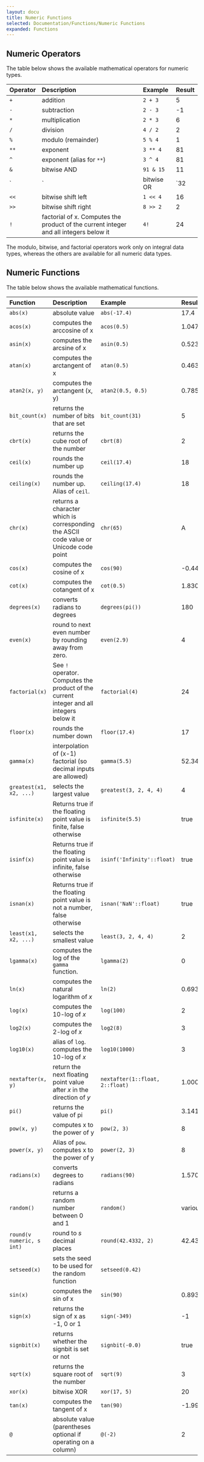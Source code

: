 ```yaml
---
layout: docu
title: Numeric Functions
selected: Documentation/Functions/Numeric Functions
expanded: Functions
---
```

## Numeric Operators
The table below shows the available mathematical operators for numeric types.

| Operator | Description | Example | Result |
|:---|:---|:---|:---|
| `+` | addition | `2 + 3` | 5 |
| `-` | subtraction | `2 - 3` | -1 |
| `*` | multiplication | `2 * 3` | 6 |
| `/` | division | `4 / 2` | 2 |
| `%` | modulo (remainder) | `5 % 4` | 1 |
| `**` | exponent | `3 ** 4` | 81 |
| `^` | exponent (alias for `**`) | `3 ^ 4` | 81 |
| `&` | bitwise AND | `91 & 15` | 11 |
| `|` | bitwise OR | `32 | 3` | 35 |
| `<<` | bitwise shift left | `1 << 4` | 16 |
| `>>` | bitwise shift right | `8 >> 2` | 2 |
| `!` | factorial of x. Computes the product of the current integer and all integers below it  | `4!` | 24 |

The modulo, bitwise, and factorial operators work only on integral data types,
whereas the others are available for all numeric data types.

## Numeric Functions
The table below shows the available mathematical functions.

| Function | Description | Example | Result |
|:---|:---|:---|:---|
| `abs(x)` | absolute value | `abs(-17.4)` | 17.4 |
| `acos(x)` | computes the arccosine of x | `acos(0.5)` | 1.0471975511965976 |
| `asin(x)` | computes the arcsine of x | `asin(0.5)` | 0.5235987755982989 |
| `atan(x)` | computes the arctangent of x | `atan(0.5)` | 0.4636476090008061 |
| `atan2(x, y)` | computes the arctangent (x, y) | `atan2(0.5, 0.5)` | 0.7853981633974483 |
| `bit_count(x)` | returns the number of bits that are set | `bit_count(31)` | 5 |
| `cbrt(x)` | returns the cube root of the number | `cbrt(8)` | 2 |
| `ceil(x)` | rounds the number up | `ceil(17.4)` | 18 |
| `ceiling(x)` | rounds the number up. Alias of `ceil`. | `ceiling(17.4)` | 18 |
| `chr(x)` | returns a character which is corresponding the ASCII code value or Unicode code point | `chr(65)` | A |
| `cos(x)` | computes the cosine of x | `cos(90)` | -0.4480736161291701 |
| `cot(x)` | computes the cotangent of x | `cot(0.5)` | 1.830487721712452 |
| `degrees(x)` | converts radians to degrees | `degrees(pi())` | 180 |
| `even(x)` | round to next even number by rounding away from zero. | `even(2.9)` | 4 |
| `factorial(x)` | See `!` operator. Computes the product of the current integer and all integers below it | `factorial(4)` | 24 |
| `floor(x)` | rounds the number down | `floor(17.4)` | 17 |
| `gamma(x)` | interpolation of (x-1) factorial (so decimal inputs are allowed) | `gamma(5.5)` | 52.34277778455352 |
| `greatest(x1, x2, ...)` | selects the largest value | `greatest(3, 2, 4, 4)` | 4 |
| `isfinite(x)` | Returns true if the floating point value is finite, false otherwise | `isfinite(5.5)` | true |
| `isinf(x)` | Returns true if the floating point value is infinite, false otherwise | `isinf('Infinity'::float)` | true |
| `isnan(x)` | Returns true if the floating point value is not a number, false otherwise | `isnan('NaN'::float)` | true |
| `least(x1, x2, ...)` | selects the smallest value | `least(3, 2, 4, 4)` | 2 |
| `lgamma(x)` | computes the log of the `gamma` function. | `lgamma(2)` | 0 |
| `ln(x)` | computes the natural logarithm of *x* | `ln(2)` | 0.693 |
| `log(x)` | computes the 10-log of *x* | `log(100)` | 2 |
| `log2(x)` | computes the 2-log of *x* | `log2(8)` | 3 |
| `log10(x)` | alias of `log`. computes the 10-log of *x* | `log10(1000)` | 3 |
| `nextafter(x, y)` | return the next floating point value after *x* in the direction of *y* | `nextafter(1::float, 2::float)` | 1.0000001 |
| `pi()` | returns the value of pi | `pi()` | 3.141592653589793 |
| `pow(x, y)` | computes x to the power of y | `pow(2, 3)` | 8 |
| `power(x, y)` | Alias of `pow`. computes x to the power of y | `power(2, 3)` | 8 |
| `radians(x)` | converts degrees to radians | `radians(90)` | 1.5707963267948966 |
| `random()` | returns a random number between 0 and 1 | `random()` | various |
| `round(v numeric, s int)` | round to *s* decimal places | `round(42.4332, 2)` | 42.43 |
| `setseed(x)` | sets the seed to be used for the random function | `setseed(0.42)` | |
| `sin(x)` | computes the sin of x | `sin(90)` | 0.8939966636005579 |
| `sign(x)` | returns the sign of x as -1, 0 or 1 | `sign(-349)` | -1 |
| `signbit(x)` | returns whether the signbit is set or not | `signbit(-0.0)` | true |
| `sqrt(x)` | returns the square root of the number | `sqrt(9)` | 3 |
| `xor(x)` | bitwise XOR | `xor(17, 5)` | 20 |
| `tan(x)` | computes the tangent of x | `tan(90)` | -1.995200412208242 |
| `@` | absolute value (parentheses optional if operating on a column) | `@(-2)` | 2 |
